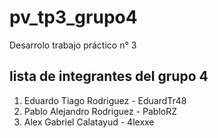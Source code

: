 # pv_tp3_grupo4

Desarrolo trabajo práctico n° 3

## lista de integrantes del grupo 4

1. Eduardo Tiago Rodriguez - EduardTr48
2. Pablo Alejandro Rodriguez - PabloRZ  
3. Alex Gabriel Calatayud - 4lexxe